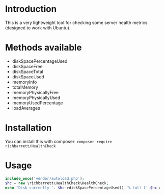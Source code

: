 # Introduction
This is a very lightweight tool for checking some server health metrics (designed to work with Ubuntu).

# Methods available
- diskSpacePercentageUsed
- diskSpaceFree
- diskSpaceTotal
- diskSpaceUsed
- memoryInfo
- totalMemory
- memoryPhysicallyFree
- memoryPhysicallyUsed
- memoryUsedPercentage
- loadAverages

# Installation
You can install this with composer:
`composer require richbarrett/HealthCheck`

# Usage
```php
include_once('vendor/autoload.php');
$hc = new \richbarrett\HealthCheck\HealthCheck;
echo 'Disk currently '. $hc->diskSpacePercentageUsed().'% full ('.$hc->diskSpaceFree().'gb available)';
```